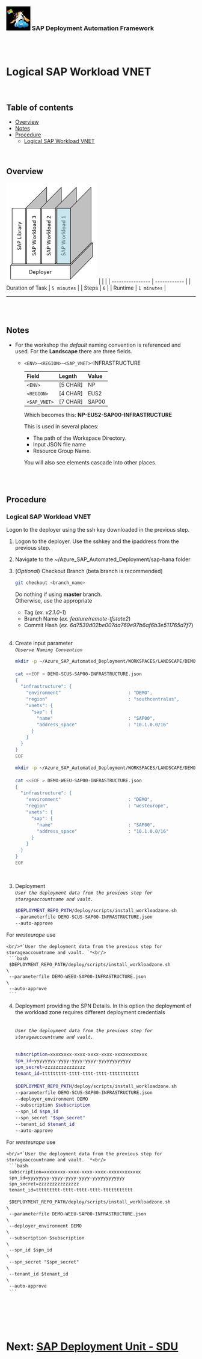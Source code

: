 ### <img src="../../../assets/images/UnicornSAPBlack256x256.png" width="64px"> SAP Deployment Automation Framework <!-- omit in toc -->
<br/><br/>

# Logical SAP Workload VNET <!-- omit in toc -->

<br/>

## Table of contents <!-- omit in toc -->

- [Overview](#overview)
- [Notes](#notes)
- [Procedure](#procedure)
  - [Logical SAP Workload VNET](#logical-sap-workload-vnet)

<br/>

## Overview

![Block4](assets/Block4.png)
|                  |              |
| ---------------- | ------------ |
| Duration of Task | `5 minutes`  |
| Steps            | `6`          |
| Runtime          | `1 minutes`  |

---

<br/><br/>

## Notes

- For the workshop the *default* naming convention is referenced and used. For the **Landscape** there are three fields.
  - `<ENV>`-`<REGION>`-`<SAP_VNET>`-INFRASTRUCTURE

    | Field        | Legnth   | Value  |
    | ------------ | -------- | ------ |
    | `<ENV>`      | [5 CHAR] | NP     |
    | `<REGION>`   | [4 CHAR] | EUS2   |
    | `<SAP_VNET>` | [7 CHAR] | SAP00  |
  
    Which becomes this: **NP-EUS2-SAP00-INFRASTRUCTURE**
    
    This is used in several places:
    - The path of the Workspace Directory.
    - Input JSON file name
    - Resource Group Name.

    You will also see elements cascade into other places.

<br/><br/>

## Procedure

### Logical SAP Workload VNET

Logon to the deployer using the ssh key downloaded in the previous step.
<br/>

1. Logon to the deployer. Use the sshkey and the ipaddress from the previous step.

2. Navigate to the ~/Azure_SAP_Automated_Deployment/sap-hana folder

  1. (*Optional*) Checkout Branch (beta branch is recommended)
        ```bash
        git checkout <branch_name>
        ```
        Do nothing if using **master** branch.<br/>
        Otherwise, use the appropriate
        - Tag         (*ex. v2.1.0-1*)
        - Branch Name (*ex. feature/remote-tfstate2*)
        - Commit Hash (*ex. 6d7539d02be007da769e97b6af6b3e511765d7f7*)
        <br/><br/>
    

3. Create input parameter 
    <br/>*`Observe Naming Convention`*<br/>
    ```bash
    mkdir -p ~/Azure_SAP_Automated_Deployment/WORKSPACES/LANDSCAPE/DEMO-SCUS-SAP00-INFRASTRUCTURE; cd $_

    cat <<EOF > DEMO-SCUS-SAP00-INFRASTRUCTURE.json
    {
      "infrastructure": {
        "environment"                         : "DEMO",
        "region"                              : "southcentralus",
        "vnets": {
          "sap": {
            "name"                            : "SAP00",
            "address_space"                   : "10.1.0.0/16"
          }
        }
      }
    }
    EOF
    ```

    ```bash
    mkdir -p ~/Azure_SAP_Automated_Deployment/WORKSPACES/LANDSCAPE/DEMO-WEEU-SAP00-INFRASTRUCTURE; cd $_

    cat <<EOF > DEMO-WEEU-SAP00-INFRASTRUCTURE.json
    {
      "infrastructure": {
        "environment"                         : "DEMO",
        "region"                              : "westeurope",
        "vnets": {
          "sap": {
            "name"                            : "SAP00",
            "address_space"                   : "10.1.0.0/16"
          }
        }
      }
    }
    EOF
    ```

<br/>

3. Deployment
    <br/>*`User the deployment data from the previous step for storageaccountname and vault. `*<br/>
     ```bash
     $DEPLOYMENT_REPO_PATH/deploy/scripts/install_workloadzone.sh            \
     --parameterfile DEMO-SCUS-SAP00-INFRASTRUCTURE.json                     \
     --auto-approve
     ```

For *westeurope* use

    <br/>*`User the deployment data from the previous step for storageaccountname and vault. `*<br/>
     ```bash
     $DEPLOYMENT_REPO_PATH/deploy/scripts/install_workloadzone.sh            \
     --parameterfile DEMO-WEEU-SAP00-INFRASTRUCTURE.json                     \
     --auto-approve
     ```

4. Deployment providing the SPN Details. In this option the deployment of the workload zone requires different deployment credentials

    <br/>*`User the deployment data from the previous step for storageaccountname and vault. `*<br/>
     ```bash
     
     subscription=xxxxxxxx-xxxx-xxxx-xxxx-xxxxxxxxxxxx
     spn_id=yyyyyyyy-yyyy-yyyy-yyyy-yyyyyyyyyyyy
     spn_secret=zzzzzzzzzzzzzzz                                          
     tenant_id=ttttttttt-tttt-tttt-tttt-ttttttttttt
     
     $DEPLOYMENT_REPO_PATH/deploy/scripts/install_workloadzone.sh            \
     --parameterfile DEMO-SCUS-SAP00-INFRASTRUCTURE.json                     \
     --deployer_environment DEMO                                             \
     --subscription $subscription                                            \ 
     --spn_id $spn_id                                                        \
     --spn_secret "$spn_secret"                                              \
     --tenant_id $tenant_id                                                  \     
     --auto-approve
    ```

For *westeurope* use

    <br/>*`User the deployment data from the previous step for storageaccountname and vault. `*<br/>
     ```bash
     subscription=xxxxxxxx-xxxx-xxxx-xxxx-xxxxxxxxxxxx
     spn_id=yyyyyyyy-yyyy-yyyy-yyyy-yyyyyyyyyyyy
     spn_secret=zzzzzzzzzzzzzzz                                          
     tenant_id=ttttttttt-tttt-tttt-tttt-ttttttttttt

     $DEPLOYMENT_REPO_PATH/deploy/scripts/install_workloadzone.sh            \
     --parameterfile DEMO-WEEU-SAP00-INFRASTRUCTURE.json                     \
     --deployer_environment DEMO                                             \
     --subscription $subscription                                            \ 
     --spn_id $spn_id                                                        \
     --spn_secret "$spn_secret"                                              \
     --tenant_id $tenant_id                                                  \     
     --auto-approve
     ```


<br/><br/><br/><br/>

# Next: [SAP Deployment Unit - SDU](04-sdu.md) <!-- omit in toc -->
